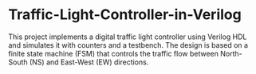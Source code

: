 # Traffic-Light-Controller-in-Verilog
This project implements a digital traffic light controller using Verilog HDL and simulates it with counters and a testbench. The design is based on a finite state machine (FSM) that controls the traffic flow between North-South (NS) and East-West (EW) directions.
